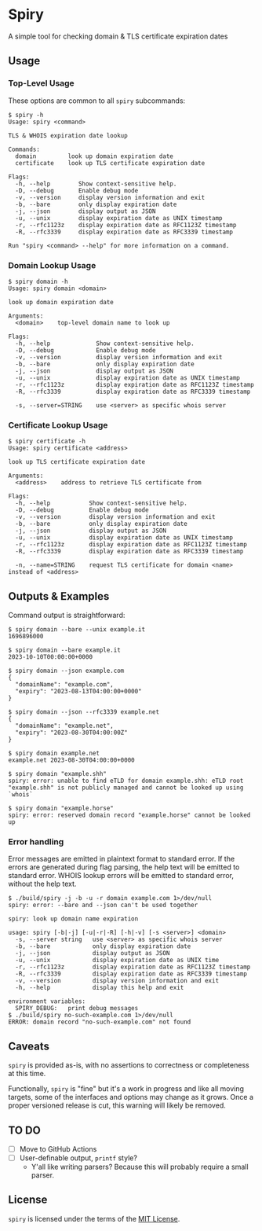 # Spiry

A simple tool for checking domain & TLS certificate expiration dates

## Usage

### Top-Level Usage

These options are common to all `spiry` subcommands:

```text
$ spiry -h
Usage: spiry <command>

TLS & WHOIS expiration date lookup

Commands:
  domain         look up domain expiration date
  certificate    look up TLS certificate expiration date

Flags:
  -h, --help        Show context-sensitive help.
  -D, --debug       Enable debug mode
  -v, --version     display version information and exit
  -b, --bare        only display expiration date
  -j, --json        display output as JSON
  -u, --unix        display expiration date as UNIX timestamp
  -r, --rfc1123z    display expiration date as RFC1123Z timestamp
  -R, --rfc3339     display expiration date as RFC3339 timestamp

Run "spiry <command> --help" for more information on a command.
```

### Domain Lookup Usage

```text
$ spiry domain -h
Usage: spiry domain <domain>

look up domain expiration date

Arguments:
  <domain>    top-level domain name to look up

Flags:
  -h, --help             Show context-sensitive help.
  -D, --debug            Enable debug mode
  -v, --version          display version information and exit
  -b, --bare             only display expiration date
  -j, --json             display output as JSON
  -u, --unix             display expiration date as UNIX timestamp
  -r, --rfc1123z         display expiration date as RFC1123Z timestamp
  -R, --rfc3339          display expiration date as RFC3339 timestamp

  -s, --server=STRING    use <server> as specific whois server
```

### Certificate Lookup Usage

```text
$ spiry certificate -h
Usage: spiry certificate <address>

look up TLS certificate expiration date

Arguments:
  <address>    address to retrieve TLS certificate from

Flags:
  -h, --help           Show context-sensitive help.
  -D, --debug          Enable debug mode
  -v, --version        display version information and exit
  -b, --bare           only display expiration date
  -j, --json           display output as JSON
  -u, --unix           display expiration date as UNIX timestamp
  -r, --rfc1123z       display expiration date as RFC1123Z timestamp
  -R, --rfc3339        display expiration date as RFC3339 timestamp

  -n, --name=STRING    request TLS certificate for domain <name> instead of <address>
```

## Outputs & Examples

Command output is straightforward:

```text
$ spiry domain --bare --unix example.it
1696896000

$ spiry domain --bare example.it
2023-10-10T00:00:00+0000

$ spiry domain --json example.com
{
  "domainName": "example.com",
  "expiry": "2023-08-13T04:00:00+0000"
}

$ spiry domain --json --rfc3339 example.net
{
  "domainName": "example.net",
  "expiry": "2023-08-30T04:00:00Z"
}

$ spiry domain example.net
example.net	2023-08-30T04:00:00+0000

$ spiry domain "example.shh"
spiry: error: unable to find eTLD for domain example.shh: eTLD root "example.shh" is not publicly managed and cannot be looked up using `whois`

$ spiry domain "example.horse"
spiry: error: reserved domain record "example.horse" cannot be looked up
```

### Error handling

Error messages are emitted in plaintext format to standard error. If the errors are generated during flag parsing, the
help text will be emitted to standard error. WHOIS lookup errors will be emitted to standard error, without the help
text.

```text
$ ./build/spiry -j -b -u -r domain example.com 1>/dev/null
spiry: error: --bare and --json can't be used together

spiry: look up domain name expiration

usage: spiry [-b|-j] [-u|-r|-R] [-h|-v] [-s <server>] <domain>
  -s, --server string   use <server> as specific whois server
  -b, --bare            only display expiration date
  -j, --json            display output as JSON
  -u, --unix            display expiration date as UNIX time
  -r, --rfc1123z        display expiration date as RFC1123Z timestamp
  -R, --rfc3339         display expiration date as RFC3339 timestamp
  -v, --version         display version information and exit
  -h, --help            display this help and exit

environment variables:
  SPIRY_DEBUG:   print debug messages
$ ./build/spiry no-such-example.com 1>/dev/null
ERROR: domain record "no-such-example.com" not found
```

## Caveats

`spiry` is provided as-is, with no assertions to correctness or completeness at this time.

Functionally, `spiry` is "fine" but it's a work in progress and like all moving targets, some of the interfaces and
options may change as it grows. Once a proper versioned release is cut, this warning will likely be removed.

## TO DO

- [ ] Move to GitHub Actions
- [ ] User-definable output, `printf` style?
  - Y'all like writing parsers? Because this will probably require a small parser.

## License

`spiry` is licensed under the terms of the [MIT License](LICENSE.txt).
